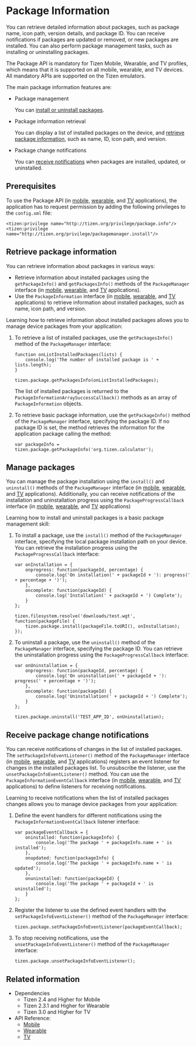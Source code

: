 # Package Information

You can retrieve detailed information about packages, such as package name, icon path, version details, and package ID. You can receive notifications if packages are updated or removed, or new packages are installed. You can also perform package management tasks, such as installing or uninstalling packages.

The Package API is mandatory for Tizen Mobile, Wearable, and TV profiles, which means that it is supported on all mobile, wearable, and TV devices. All mandatory APIs are supported on the Tizen emulators.

The main package information features are:

- Package management   

  You can [install or uninstall packages](#manage).

- Package information retrieval   

  You can display a list of installed packages on the device, and [retrieve package information](#retrieve), such as name, ID, icon path, and version.

- Package change notifications   

  You can [receive notifications](#receive) when packages are installed, updated, or uninstalled.

## Prerequisites

To use the Package API (in [mobile](../../api/latest/device_api/mobile/tizen/package.html), [wearable](../../api/latest/device_api/wearable/tizen/package.html), and [TV](../../api/latest/device_api/tv/tizen/package.html) applications), the application has to request permission by adding the following privileges to the `config.xml` file:

```
<tizen:privilege name="http://tizen.org/privilege/package.info"/>
<tizen:privilege name="http://tizen.org/privilege/packagemanager.install"/>
```

<a name="retrieve"></a>
## Retrieve package information

You can retrieve information about packages in various ways:

- Retrieve information about installed packages using the `getPackageInfo()` and `getPackagesInfo()` methods of the `PackageManager` interface (in [mobile](../../api/latest/device_api/mobile/tizen/package.html#PackageManager), [wearable](../../api/latest/device_api/wearable/tizen/package.html#PackageManager), and [TV](../../api/latest/device_api/tv/tizen/package.html#PackageManager) applications).
- Use the `PackageInformation` interface (in [mobile](../../api/latest/device_api/mobile/tizen/package.html#PackageInformation), [wearable](../../api/latest/device_api/wearable/tizen/package.html#PackageInformation), and [TV](../../api/latest/device_api/tv/tizen/package.html#PackageInformation) applications) to retrieve information about installed packages, such as name, icon path, and version.

Learning how to retrieve information about installed packages allows you to manage device packages from your application:

1. To retrieve a list of installed packages, use the `getPackagesInfo()` method of the `PackageManager` interface:

   ```
   function onListInstalledPackages(lists) {
       console.log('The number of installed package is ' + lists.length);
   }

   tizen.package.getPackagesInfo(onListInstalledPackages);
   ```

   The list of installed packages is returned to the `PackageInformationArraySuccessCallback()` methods as an array of `PackageInformation` objects.

2. To retrieve basic package information, use the `getPackageInfo()` method of the `PackageManager` interface, specifying the package ID. If no package ID is set, the method retrieves the information for the application package calling the method:

   ```
   var packageInfo = tizen.package.getPackageInfo('org.tizen.calculator');
   ```

<a name="manage"></a>
## Manage packages

You can manage the package installation using the `install()` and `uninstall()` methods of the `PackageManager` interface (in [mobile](../../api/latest/device_api/mobile/tizen/package.html#PackageManager), [wearable](../../api/latest/device_api/wearable/tizen/package.html#PackageManager), and [TV](../../api/latest/device_api/tv/tizen/package.html#PackageManager) applications). Additionally, you can receive notifications of the installation and uninstallation progress using the `PackageProgressCallback` interface (in [mobile](../../api/latest/device_api/mobile/tizen/package.html#PackageProgressCallback), [wearable](../../api/latest/device_api/wearable/tizen/package.html#PackageProgressCallback), and [TV](../../api/latest/device_api/tv/tizen/package.html#PackageProgressCallback) applications)

Learning how to install and uninstall packages is a basic package management skill:

1. To install a package, use the `install()` method of the `PackageManager` interface, specifying the local package installation path on your device. You can retrieve the installation progress using the `PackageProgressCallback` interface:

   ```
   var onInstallation = {
       onprogress: function(packageId, percentage) {
           console.log('On installation(' + packageId + '): progress(' + percentage + ')');
       },
       oncomplete: function(packageId) {
           console.log('Installation(' + packageId + ') Complete');
       }
   };

   tizen.filesystem.resolve('downloads/test.wgt', function(packageFile) {
       tizen.package.install(packageFile.toURI(), onInstallation);
   });
   ```

2. To uninstall a package, use the `uninstall()` method of the `PackageManager` interface, specifying the package ID. You can retrieve the uninstallation progress using the `PackageProgressCallback` interface:

   ```
   var onUninstallation = {
       onprogress: function(packageId, percentage) {
           console.log('On uninstallation(' + packageId + '): progress(' + percentage + ')');
       },
       oncomplete: function(packageId) {
           console.log('Uninstallation(' + packageId + ') Complete');
       }
   };

   tizen.package.uninstall('TEST_APP_ID', onUninstallation);
   ```

<a name="receive"></a>
## Receive package change notifications

You can receive notifications of changes in the list of installed packages. The `setPackageInfoEventListener()` method of the `PackageManager` interface (in [mobile](../../api/latest/device_api/mobile/tizen/package.html#PackageManager), [wearable](../../api/latest/device_api/wearable/tizen/package.html#PackageManager), and [TV](../../api/latest/device_api/tv/tizen/package.html#PackageManager) applications) registers an event listener for changes in the installed packages list. To unsubscribe the listener, use the `unsetPackageInfoEventListener()` method. You can use the `PackageInformationEventCallback` interface (in [mobile](../../api/latest/device_api/mobile/tizen/package.html#PackageInformationEventCallback), [wearable](../../api/latest/device_api/wearable/tizen/package.html#PackageInformationEventCallback), and [TV](../../api/latest/device_api/tv/tizen/package.html#PackageInformationEventCallback) applications) to define listeners for receiving notifications.

Learning to receive notifications when the list of installed packages changes allows you to manage device packages from your application:

1. Define the event handlers for different notifications using the `PackageInformationEventCallback` listener interface:

   ```
   var packageEventCallback = {
       oninstalled: function(packageInfo) {
           console.log('The package ' + packageInfo.name + ' is installed');
       },
       onupdated: function(packageInfo) {
           console.log('The package ' + packageInfo.name + ' is updated');
       },
       onuninstalled: function(packageId) {
           console.log('The package ' + packageId + ' is uninstalled');
       }
   };
   ```

2. Register the listener to use the defined event handlers with the `setPackageInfoEventListener()` method of the `PackageManager` interface:

   ```
   tizen.package.setPackageInfoEventListener(packageEventCallback);
   ```

3. To stop receiving notifications, use the `unsetPackageInfoEventListener()` method of the `PackageManager` interface:

   ```
   tizen.package.unsetPackageInfoEventListener();
   ```


## Related information
* Dependencies   
   - Tizen 2.4 and Higher for Mobile
   - Tizen 2.3.1 and Higher for Wearable
   - Tizen 3.0 and Higher for TV
* API Reference:
  - [Mobile](../../api/latest/device_api/mobile/tizen/package.html)
  - [Wearable](../../api/latest/device_api/wearable/tizen/package.html)
  - [TV](../../api/latest/device_api/tv/tizen/package.html)
